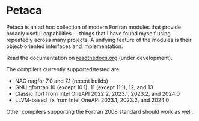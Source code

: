 Petaca
======
Petaca is an ad hoc collection of modern Fortran modules that provide
broadly useful capabilities -- things that I have found myself using
repeatedly across many projects. A unifying feature of the modules is
their object-oriented interfaces and implementation.

Read the documentation on [readthedocs.org](http://petaca.readthedocs.io/)
(under development).

The compilers currently supported/tested are:
* NAG nagfor 7.0 and 7.1 (recent builds)
* GNU gfortran 10 (except 10.1), 11 (except 11.1), 12, and 13
* Classic ifort from Intel OneAPI 2022.2, 2023.1, 2023.2, and 2024.0
* LLVM-based ifx from Intel OneAPI 2023.1, 2023.2, and 2024.0

Other compilers supporting the Fortran 2008 standard should work as well.
